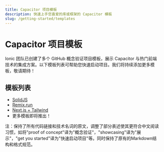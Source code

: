 ```yaml
---
title: Capacitor 项目模板
description: 快速上手您喜爱的库或框架的 Capacitor 模板
slug: /getting-started/templates
---
```


# Capacitor 项目模板

Ionic 团队已创建了多个 GitHub 概念验证项目模板，展示 Capacitor 与热门前端技术的集成方案。以下模板列表可帮助您快速启动项目。我们将持续添加更多模板，敬请期待！

## 模板列表

- [SolidJS](https://github.com/ionic-team/capacitor-solidjs-templates)
- [Remix.run](https://github.com/ionic-team/capacitor-remix-templates)
- [Next.js + Tailwind](https://github.com/mlynch/nextjs-tailwind-ionic-capacitor-starter)
- 更多模板即将推出！

注：保持了所有代码链接和技术名词的原文，调整了部分表述使其更符合中文阅读习惯，如将"proof of concept"译为"概念验证"，"showcasing"译为"展示"，"get you started"译为"快速启动项目"等。同时保持了原有的Markdown结构和格式规范。